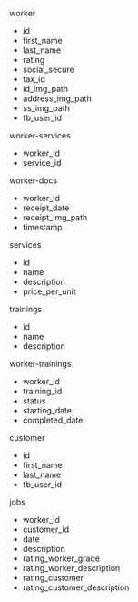 worker
- id
- first_name
- last_name
- rating
- social_secure
- tax_id
- id_img_path
- address_img_path
- ss_img_path
- fb_user_id

worker-services
- worker_id
- service_id

worker-docs
- worker_id
- receipt_date
- receipt_img_path
- timestamp

services
- id
- name
- description
- price_per_unit

trainings
- id
- name
- description

worker-trainings
- worker_id
- training_id
- status
- starting_date
- completed_date

customer
- id
- first_name
- last_name
- fb_user_id

jobs
- worker_id
- customer_id
- date
- description
- rating_worker_grade
- rating_worker_description
- rating_customer
- rating_customer_description
